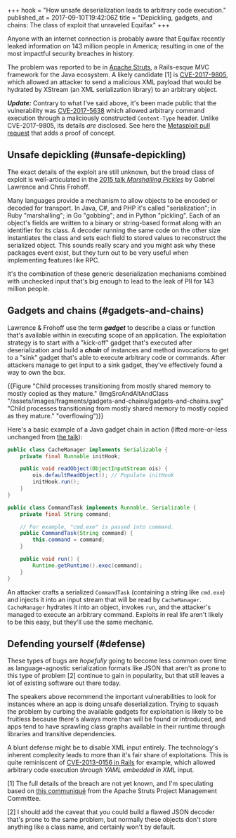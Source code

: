 +++
hook = "How unsafe deserialization leads to arbitrary code execution."
published_at = 2017-09-10T19:42:06Z
title = "Depickling, gadgets, and chains: The class of exploit that unraveled Equifax"
+++

Anyone with an internet connection is probably aware that
Equifax recently leaked information on 143 million people
in America; resulting in one of the most impactful security
breaches in history.

The problem was reported to be in [Apache Struts][struts],
a Rails-esque MVC framework for the Java ecosystem. A
likely candidate [1] is [CVE-2017-9805][strutsvuln], which
allowed an attacker to send a malicious XML payload that
would be hydrated by XStream (an XML serialization library)
to an arbitrary object.

***Update:*** Contrary to what I've said above, it's been
made public that the vulnerability was
[CVE-2017-5638][strutsvuln2] which allowed arbitrary
command execution through a maliciously constructed
`Content-Type` header. Unlike CVE-2017-9805, its details
_are_ disclosed. See here the [Metasploit pull
request][metasploit] that adds a proof of concept.

## Unsafe depickling (#unsafe-depickling)

The exact details of the exploit are still unknown, but the
broad class of exploit is well-articulated in the [2015
talk _Marshalling Pickles_][talk] by Gabriel Lawrence and
Chris Frohoff.

Many languages provide a mechanism to allow objects to be
encoded or decoded for transport. In Java, C#, and PHP it's
called "serialization"; in Ruby "marshalling"; in Go
"gobbing"; and in Python "pickling". Each of an object's
fields are written to a binary or string-based format along
with an identifier for its class. A decoder running the
same code on the other size instantiates the class and sets
each field to stored values to reconstruct the serialized
object. This sounds really scary and you might ask why
these packages event exist, but they turn out to be very
useful when implementing features like RPC.

It's the combination of these generic deserialization
mechanisms combined with unchecked input that's big enough
to lead to the leak of PII for 143 million people.

## Gadgets and chains (#gadgets-and-chains)

Lawrence & Frohoff use the term ***gadget*** to describe a
class or function that's available within in executing
scope of an application. The exploitation strategy is to
start with a "kick-off" gadget that's executed after
deserialization and build a ***chain*** of instances and
method invocations to get to a "sink" gadget that's able to
execute arbitrary code or commands. After attackers manage
to get input to a sink gadget, they've effectively found a
way to own the box.

{{Figure "Child processes transitioning from mostly shared memory to mostly copied as they mature." (ImgSrcAndAltAndClass "/assets/images/fragments/gadgets-and-chains/gadgets-and-chains.svg" "Child processes transitioning from mostly shared memory to mostly copied as they mature." "overflowing")}}

Here's a basic example of a Java gadget chain in action
(lifted more-or-less unchanged from [the talk][talk]):

``` java
public class CacheManager implements Serializable {
    private final Runnable initHook;

    public void readObject(ObjectInputStream ois) {
        ois.defaultReadObject(); // Populate initHook
        initHook.run();
    }
}

public class CommandTask implements Runnable, Serializable {
    private final String command;

    // For example, "cmd.exe" is passed into command.
    public CommandTask(String command) {
        this.command = command;
    }

    public void run() {
        Runtime.getRuntime().exec(command);
    }
}
```

An attacker crafts a serialized `CommandTask` (containing a
string like `cmd.exe`) and injects it into an input stream
that will be read by `CacheManager`. `CacheManager`
hydrates it into an object, invokes `run`, and the
attacker's managed to execute an arbitrary command.
Exploits in real life aren't likely to be this easy, but
they'll use the same mechanic.

## Defending yourself (#defense)

These types of bugs are _hopefully_ going to become less
common over time as language-agnostic serialization formats
like JSON that aren't as prone to this type of problem [2]
continue to gain in popularity, but that still leaves a lot
of existing software out there today.

The speakers above recommend the important vulnerabilities
to look for instances where an app is doing unsafe
deserialization. Trying to squash the problem by curbing
the available gadgets for exploitation is likely to be
fruitless because there's always more than will be found or
introduced, and apps tend to have sprawling class graphs
available in their runtime through libraries and transitive
dependencies.

A blunt defense might be to disable XML input entirely. The
technology's inherent complexity leads to more than it's
fair share of exploitations. This is quite reminiscent of
[CVE-2013-0156 in Rails][railsvuln] for example, which
allowed arbitrary code execution _through YAML embedded in
XML_ input.

[1] The full details of the breach are not yet known, and
I'm speculating based on [this communiqué][apacheresp] from
the Apache Struts Project Management Committee.

[2] I should add the caveat that you could build a flawed
JSON decoder that's prone to the same problem, but normally
these objects don't store anything like a class name, and
certainly won't by default.

[apacheresp]: https://blogs.apache.org/foundation/entry/apache-struts-statement-on-equifax
[metasploit]: https://github.com/rapid7/metasploit-framework/pull/8103
[railsvuln]: http://blog.codeclimate.com/blog/2013/01/10/rails-remote-code-execution-vulnerability-explained/
[struts]: https://struts.apache.org/
[strutsvuln]: https://cwiki.apache.org/confluence/display/WW/S2-052
[strutsvuln2]: https://nvd.nist.gov/vuln/detail/CVE-2017-5638
[talk]: https://frohoff.github.io/appseccali-marshalling-pickles/
